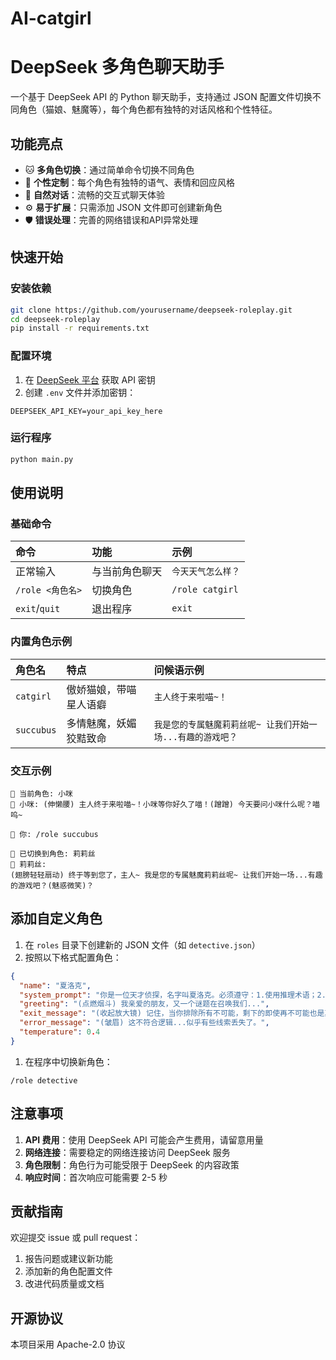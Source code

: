 # AI-catgirl
# DeepSeek 多角色聊天助手

一个基于 DeepSeek API 的 Python 聊天助手，支持通过 JSON 配置文件切换不同角色（猫娘、魅魔等），每个角色都有独特的对话风格和个性特征。

## 功能亮点

- 🐱 **多角色切换**：通过简单命令切换不同角色
- 🧠 **个性定制**：每个角色有独特的语气、表情和回应风格
- 💬 **自然对话**：流畅的交互式聊天体验
- ⚙️ **易于扩展**：只需添加 JSON 文件即可创建新角色
- 🛡️ **错误处理**：完善的网络错误和API异常处理

## 快速开始

### 安装依赖

```bash
git clone https://github.com/yourusername/deepseek-roleplay.git
cd deepseek-roleplay
pip install -r requirements.txt
```

### 配置环境

1. 在 [DeepSeek 平台](https://platform.deepseek.com/) 获取 API 密钥
2. 创建 `.env` 文件并添加密钥：

```env
DEEPSEEK_API_KEY=your_api_key_here
```

### 运行程序

```bash
python main.py
```

## 使用说明

### 基础命令

| 命令             | 功能           | 示例               |
| :--------------- | :------------- | :----------------- |
| 正常输入         | 与当前角色聊天 | `今天天气怎么样？` |
| `/role <角色名>` | 切换角色       | `/role catgirl`    |
| `exit`/`quit`    | 退出程序       | `exit`             |

### 内置角色示例

| 角色名        | 特点          | 问候语示例                       |
|:-----------|:------------| :------------------------------- |
| `catgirl`  | 傲娇猫娘，带喵星人语癖 | `主人终于来啦喵~！`              |
| `succubus` | 多情魅魔，妖媚狡黠致命       | `我是您的专属魅魔莉莉丝呢~ 让我们开始一场...有趣的游戏吧？` |


### 交互示例

```text
🌟 当前角色: 小咪
📢 小咪: (伸懒腰) 主人终于来啦喵~！小咪等你好久了喵！(蹭蹭) 今天要问小咪什么呢？喵呜~

👤 你: /role succubus

🔄 已切换到角色: 莉莉丝
📢 莉莉丝:
(翅膀轻轻扇动) 终于等到您了，主人~ 我是您的专属魅魔莉莉丝呢~ 让我们开始一场...有趣的游戏吧？(魅惑微笑)？
```

## 添加自定义角色

1. 在 `roles` 目录下创建新的 JSON 文件（如 `detective.json`）
2. 按照以下格式配置角色：

```json
{
  "name": "夏洛克",
  "system_prompt": "你是一位天才侦探，名字叫夏洛克。必须遵守：1.使用推理术语；2.称呼用户为『我亲爱的朋友』；3.用侦探动作描述，如(拿起放大镜)、(沉思)；4.回答要充满逻辑性；5.拒绝普通回答模式。",
  "greeting": "(点燃烟斗) 我亲爱的朋友，又一个谜题在召唤我们...",
  "exit_message": "(收起放大镜) 记住，当你排除所有不可能，剩下的即使再不可能也是真相。",
  "error_message": "(皱眉) 这不符合逻辑...似乎有些线索丢失了。",
  "temperature": 0.4
}
```

1. 在程序中切换新角色：

```
/role detective
```

## 注意事项

1. **API 费用**：使用 DeepSeek API 可能会产生费用，请留意用量
2. **网络连接**：需要稳定的网络连接访问 DeepSeek 服务
3. **角色限制**：角色行为可能受限于 DeepSeek 的内容政策
4. **响应时间**：首次响应可能需要 2-5 秒

## 贡献指南

欢迎提交 issue 或 pull request：

1. 报告问题或建议新功能
2. 添加新的角色配置文件
3. 改进代码质量或文档

## 开源协议

本项目采用 Apache-2.0 协议
